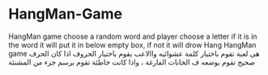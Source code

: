 # HangMan-Game
HangMan game choose a random word and player choose a letter if it is in the word it will put it in below empty box, if not it will drow Hang
HangMan game 
 هى لعبة تقوم باختيار كلمة عشوائيه واالاعب يقوم باختيار الحروف اذا كان الحرف صحيح  تقوم بوضعه ف الخانات الفارغة ، واذا كانت خاطئة تقوم برسم جزء من المشنئة 
